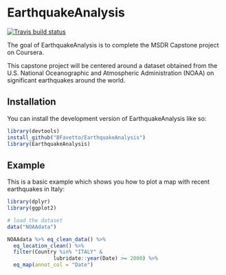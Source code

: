 
<!-- README.md is generated from README.Rmd. Please edit that file -->

# EarthquakeAnalysis

<!-- badges: start -->

[![Travis build
status](https://travis-ci.com/BFavetto/EarthquakeAnalysis.svg?branch=main)](https://travis-ci.com/BFavetto/EarthquakeAnalysis)
<!-- badges: end -->

The goal of EarthquakeAnalysis is to complete the MSDR Capstone project
on Coursera.

This capstone project will be centered around a dataset obtained from
the U.S. National Oceanographic and Atmospheric Administration (NOAA) on
significant earthquakes around the world.

## Installation

You can install the development version of EarthquakeAnalysis like so:

``` r
library(devtools)
install_github("BFavetto/EarthquakeAnalysis")
library(EarthquakeAnalysis)
```

## Example

This is a basic example which shows you how to plot a map with recent
earthquakes in Italy:

``` r
library(dplyr)
library(ggplot2)

# load the dataset
data("NOAAdata")

NOAAdata %>% eq_clean_data() %>%
  eq_location_clean() %>%
  filter(Country %in% "ITALY" &
               lubridate::year(Date) >= 2000) %>%
  eq_map(annot_col = "Date")
```
